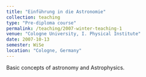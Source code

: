 ```yaml
---
title: "Einführung in die Astronomie"
collection: teaching
type: "Pre-diploma course"
permalink: /teaching/2007-winter-teaching-1
venue: "Cologne University, I. Physical Institute"
date: 2007-10-13
semester: WiSe
location: "Cologne, Germany"
---
```


Basic concepts of astronomy and Astrophysics.
